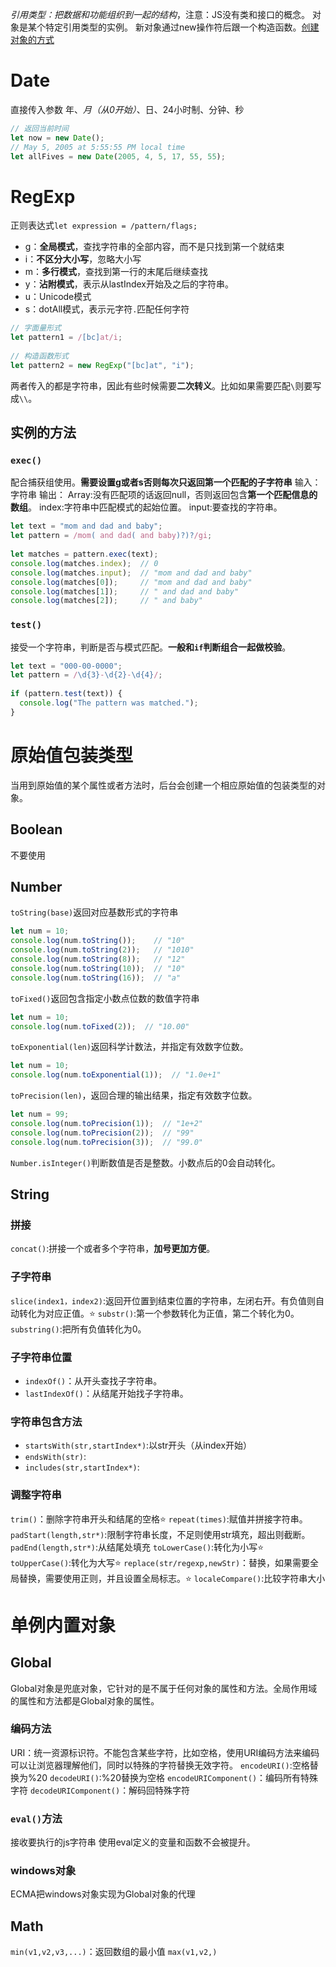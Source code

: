*引用类型：把数据和功能组织到一起的结构*，注意：JS没有类和接口的概念。
对象是某个特定引用类型的实例。
新对象通过new操作符后跟一个构造函数。[创建对象的方式](obsidian://open?vault=my_ob&file=%E5%89%8D%E7%AB%AF%2Fjavascript%2F%E5%88%9B%E5%BB%BA%E5%AF%B9%E8%B1%A1%E7%9A%84%E6%96%B9%E5%BC%8F)
# Date
直接传入参数 年、*月（从0开始）*、日、24小时制、分钟、秒
```js
// 返回当前时间
let now = new Date();
// May 5, 2005 at 5:55:55 PM local time
let allFives = new Date(2005, 4, 5, 17, 55, 55);
```
# RegExp
正则表达式`let expression = /pattern/flags;`
- g：**全局模式**，查找字符串的全部内容，而不是只找到第一个就结束
- i：**不区分大小写**，忽略大小写
- m：**多行模式**，查找到第一行的末尾后继续查找
- y：**沾附模式**，表示从lastIndex开始及之后的字符串。
- u：Unicode模式
- s：dotAll模式，表示元字符`.`匹配任何字符

```js
// 字面量形式
let pattern1 = /[bc]at/i;
         
// 构造函数形式
let pattern2 = new RegExp("[bc]at", "i");
```
两者传入的都是字符串，因此有些时候需要**二次转义**。比如如果需要匹配`\`则要写成`\\`。
## 实例的方法
### `exec()`
配合捕获组使用。**需要设置g或者s否则每次只返回第一个匹配的子字符串**
输入：字符串
输出：
Array:没有匹配项的话返回null，否则返回包含**第一个匹配信息的数组**。
index:字符串中匹配模式的起始位置。
input:要查找的字符串。
```js
let text = "mom and dad and baby";
let pattern = /mom( and dad( and baby)?)?/gi;
         
let matches = pattern.exec(text);
console.log(matches.index);  // 0
console.log(matches.input);  // "mom and dad and baby"
console.log(matches[0]);     // "mom and dad and baby"
console.log(matches[1]);     // " and dad and baby"
console.log(matches[2]);     // " and baby"
```
### `test()`
接受一个字符串，判断是否与模式匹配。**一般和`if`判断组合一起做校验**。
```js
let text = "000-00-0000";    
let pattern = /\d{3}-\d{2}-\d{4}/;
         
if (pattern.test(text)) {
  console.log("The pattern was matched.");
}
```
# 原始值包装类型
当用到原始值的某个属性或者方法时，后台会创建一个相应原始值的包装类型的对象。
## Boolean
不要使用
## Number
`toString(base)`返回对应基数形式的字符串
```js
let num = 10;
console.log(num.toString());    // "10"
console.log(num.toString(2));   // "1010"
console.log(num.toString(8));   // "12"
console.log(num.toString(10));  // "10"
console.log(num.toString(16));  // "a"
```
`toFixed()`返回包含指定小数点位数的数值字符串
```js
let num = 10;
console.log(num.toFixed(2));  // "10.00"
```
`toExponential(len)`返回科学计数法，并指定有效数字位数。
```js
let num = 10;
console.log(num.toExponential(1));  // "1.0e+1"
```
`toPrecision(len)`，返回合理的输出结果，指定有效数字位数。
```js
let num = 99;
console.log(num.toPrecision(1));  // "1e+2"
console.log(num.toPrecision(2));  // "99"
console.log(num.toPrecision(3));  // "99.0"
```
`Number.isInteger()`判断数值是否是整数。小数点后的0会自动转化。
## String
### 拼接
`concat()`:拼接一个或者多个字符串，**加号更加方便**。
### 子字符串
`slice(index1，index2)`:返回开位置到结束位置的字符串，左闭右开。有负值则自动转化为对应正值。⭐
`substr()`:第一个参数转化为正值，第二个转化为0。
`substring()`:把所有负值转化为0。
### 子字符串位置
- `indexOf()`：从开头查找子字符串。
- `lastIndexOf()`：从结尾开始找子字符串。
### 字符串包含方法
- `startsWith(str,startIndex*)`:以str开头（从index开始）
- `endsWith(str)`:
- `includes(str,startIndex*)`:
### 调整字符串
`trim()`：删除字符串开头和结尾的空格⭐
`repeat(times)`:赋值并拼接字符串。
`padStart(length,str*)`:限制字符串长度，不足则使用str填充，超出则截断。
`padEnd(length,str*)`:从结尾处填充
`toLowerCase()`:转化为小写⭐
`toUpperCase()`:转化为大写⭐
`replace(str/regexp,newStr)`：替换，如果需要全局替换，需要使用正则，并且设置全局标志。⭐
`localeCompare()`:比较字符串大小
# 单例内置对象
## Global
Global对象是兜底对象，它针对的是不属于任何对象的属性和方法。全局作用域的属性和方法都是Global对象的属性。
### 编码方法
URI：统一资源标识符。不能包含某些字符，比如空格，使用URI编码方法来编码可以让浏览器理解他们，同时以特殊的字符替换无效字符。
`encodeURI()`:空格替换为%20
`decodeURI()`:%20替换为空格
`encodeURIComponent()`：编码所有特殊字符
`decodeURIComponent()`：解码回特殊字符
### `eval()`方法
接收要执行的js字符串
使用eval定义的变量和函数不会被提升。
### windows对象
ECMA把windows对象实现为Global对象的代理
## Math
`min(v1,v2,v3,...)`：返回数组的最小值
`max(v1,v2,)`